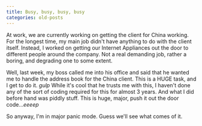 ```yaml
---
title: Busy, busy, busy, busy
categories: old-posts
---
```

At work, we are currently working on getting the client for China working. For the longest time, my main job didn't have anything to do with the client itself. Instead, I worked on getting our Internet Appliances out the door to different people around the company. Not a real demanding job, rather a boring, and degrading one to some extent.
<!--more-->

Well, last week, my boss called me into his office and said that he wanted me to handle the address book for the China client. This is a HUGE task, and I get to do it. *gulp* While it's cool that he trusts me with this, I haven't done any of the sort of coding required for this for almost 3 years. And what I did before hand was piddly stuff. This is huge, major, push it out the door code...*eeeep*

So anyway, I'm in major panic mode. Guess we'll see what comes of it.